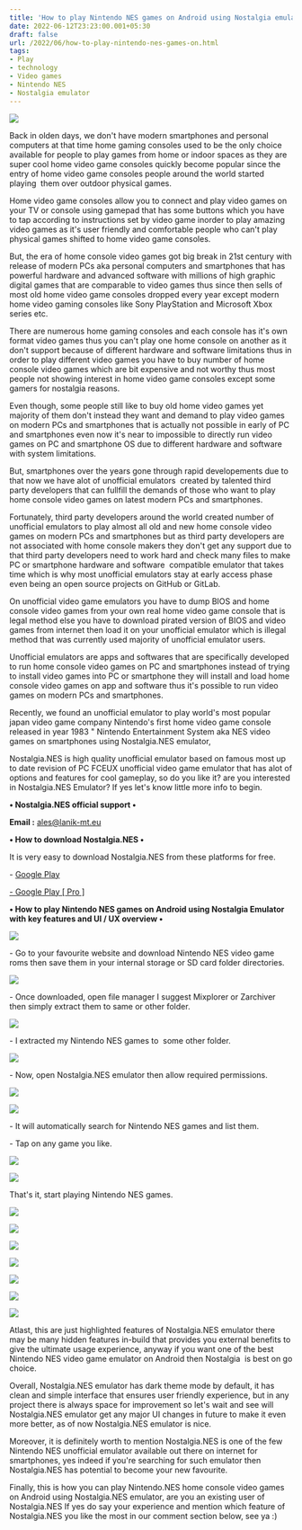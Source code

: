 ```yaml
---
title: 'How to play Nintendo NES games on Android using Nostalgia emulator.'
date: 2022-06-12T23:23:00.001+05:30
draft: false
url: /2022/06/how-to-play-nintendo-nes-games-on.html
tags: 
- Play
- technology
- Video games
- Nintendo NES
- Nostalgia emulator
---
```


 [![](https://lh3.googleusercontent.com/-x7AVvnwRPYg/YqYoHOIamoI/AAAAAAAALz8/rGy9Wrfem-w-P8A_xfO1Y34E5R1WtOnkwCNcBGAsYHQ/s1600/1655056407903207-0.png)](https://lh3.googleusercontent.com/-x7AVvnwRPYg/YqYoHOIamoI/AAAAAAAALz8/rGy9Wrfem-w-P8A_xfO1Y34E5R1WtOnkwCNcBGAsYHQ/s1600/1655056407903207-0.png) 

  

Back in olden days, we don't have modern smartphones and personal computers at that time home gaming consoles used to be the only choice available for people to play games from home or indoor spaces as they are super cool home video game consoles quickly become popular since the entry of home video game consoles people around the world started playing  them over outdoor physical games.

  

Home video game consoles allow you to connect and play video games on your TV or console using gamepad that has some buttons which you have to tap according to instructions set by video game inorder to play amazing video games as it's user friendly and comfortable people who can't play physical games shifted to home video game consoles.

  

But, the era of home console video games got big break in 21st century with release of modern PCs aka personal computers and smartphones that has powerful hardware and advanced software with millions of high graphic digital games that are comparable to video games thus since then sells of most old home video game consoles dropped every year except modern home video gaming consoles like Sony PlayStation and Microsoft Xbox series etc.

  

There are numerous home gaming consoles and each console has it's own format video games thus you can't play one home console on another as it don't support because of different hardware and software limitations thus in order to play different video games you have to buy number of home console video games which are bit expensive and not worthy thus most people not showing interest in home video game consoles except some gamers for nostalgia reasons.

  

Even though, some people still like to buy old home video games yet majority of them don't instead they want and demand to play video games on modern PCs and smartphones that is actually not possible in early of PC and smartphones even now it's near to impossible to directly run video games on PC and smartphone OS due to different hardware and software with system limitations.

  

But, smartphones over the years gone through rapid developements due to that now we have alot of unofficial emulators  created by talented third party developers that can fullfill the demands of those who want to play home console video games on latest modern PCs and smartphones.

  

Fortunately, third party developers around the world created number of unofficial emulators to play almost all old and new home console video games on modern PCs and smartphones but as third party developers are not associated with home console makers they don't get any support due to that third party developers need to work hard and check many files to make PC or smartphone hardware and software  compatible emulator that takes time which is why most unofficial emulators stay at early access phase even being an open source projects on GitHub or GitLab.

  

On unofficial video game emulators you have to dump BIOS and home console video games from your own real home video game console that is legal method else you have to download pirated version of BIOS and video games from internet then load it on your unofficial emulator which is illegal method that was currently used majority of unofficial emulator users.

  

Unofficial emulators are apps and softwares that are specifically developed to run home console video games on PC and smartphones instead of trying to install video games into PC or smartphone they will install and load home console video games on app and software thus it's possible to run video games on modern PCs and smartphones.

  

Recently, we found an unofficial emulator to play world's most popular japan video game company Nintendo's first home video game console released in year 1983 " Nintendo Entertainment System aka NES video games on smartphones using Nostalgia.NES emulator,

  

Nostalgia.NES is high quality unofficial emulator based on famous most up to date revision of PC FCEUX unofficial video game emulator that has alot of options and features for cool gameplay, so do you like it? are you interested in Nostalgia.NES Emulator? If yes let's know little more info to begin.

  

**• Nostalgia.NES official support •**

**Email :** [ales@lanik-mt.eu](mailto:ales@lanik-mt.eu)

  

**• How to download Nostalgia.NES •**

It is very easy to download Nostalgia.NES from these platforms for free.

  

\- [Google Play](https://play.google.com/store/apps/details?id=com.nostalgiaemulators.neslite)

[\- Google Play \[ Pro \]](https://play.google.com/store/apps/details?id=com.nostalgiaemulators.nesfull)

**• How to play Nintendo NES games on Android using Nostalgia Emulator with key features and UI / UX overview •**

 **[![](https://lh3.googleusercontent.com/-Qq0Nj4XExCE/Y2iVD7qbmEI/AAAAAAAAOtg/i56kbuBOmU0uzUTbexm7iUuppx22dFO0gCNcBGAsYHQ/s1600/1667798284731028-0.png)](https://lh3.googleusercontent.com/-Qq0Nj4XExCE/Y2iVD7qbmEI/AAAAAAAAOtg/i56kbuBOmU0uzUTbexm7iUuppx22dFO0gCNcBGAsYHQ/s1600/1667798284731028-0.png)** 

\- Go to your favourite website and download Nintendo NES video game roms then save them in your internal storage or SD card folder directories.

  

 [![](https://lh3.googleusercontent.com/-OxZTWIFvaIc/YqYoFMJ_S8I/AAAAAAAALz0/uITWlCVH7lc99R4YcW_JAyixvgghad1KwCNcBGAsYHQ/s1600/1655056401150459-2.png)](https://lh3.googleusercontent.com/-OxZTWIFvaIc/YqYoFMJ_S8I/AAAAAAAALz0/uITWlCVH7lc99R4YcW_JAyixvgghad1KwCNcBGAsYHQ/s1600/1655056401150459-2.png) 

  

\- Once downloaded, open file manager I suggest Mixplorer or Zarchiver then simply extract them to same or other folder.

  

 [![](https://lh3.googleusercontent.com/-YkwzVo_lqnk/YqYoEVAbgBI/AAAAAAAALzw/iUpy0yNxlb03ixwHps5k9LUUNzkH-whawCNcBGAsYHQ/s1600/1655056397875378-3.png)](https://lh3.googleusercontent.com/-YkwzVo_lqnk/YqYoEVAbgBI/AAAAAAAALzw/iUpy0yNxlb03ixwHps5k9LUUNzkH-whawCNcBGAsYHQ/s1600/1655056397875378-3.png) 

  

\- I extracted my Nintendo NES games to  some other folder.

  

 [![](https://lh3.googleusercontent.com/-YZyeHorKnT0/YqYoDjK-9OI/AAAAAAAALzs/fqYRsiYRQqs-B4egFEIQXNbOOsV4rBjcwCNcBGAsYHQ/s1600/1655056394765631-4.png)](https://lh3.googleusercontent.com/-YZyeHorKnT0/YqYoDjK-9OI/AAAAAAAALzs/fqYRsiYRQqs-B4egFEIQXNbOOsV4rBjcwCNcBGAsYHQ/s1600/1655056394765631-4.png) 

  

\- Now, open Nostalgia.NES emulator then allow required permissions.

  

 [![](https://lh3.googleusercontent.com/-V6LhGgF9piA/YqYoC8t6K7I/AAAAAAAALzo/vO1v-nTW0WMHrTEI9XndytqSjEv3-n4HQCNcBGAsYHQ/s1600/1655056391917478-5.png)](https://lh3.googleusercontent.com/-V6LhGgF9piA/YqYoC8t6K7I/AAAAAAAALzo/vO1v-nTW0WMHrTEI9XndytqSjEv3-n4HQCNcBGAsYHQ/s1600/1655056391917478-5.png) 

  

 [![](https://lh3.googleusercontent.com/-B7TFSbXDSFc/YqYoCGAatkI/AAAAAAAALzk/qR7suJY7Ek4ifGnT7_Dp2qNtLj4-B4CMQCNcBGAsYHQ/s1600/1655056387981594-6.png)](https://lh3.googleusercontent.com/-B7TFSbXDSFc/YqYoCGAatkI/AAAAAAAALzk/qR7suJY7Ek4ifGnT7_Dp2qNtLj4-B4CMQCNcBGAsYHQ/s1600/1655056387981594-6.png) 

  

\- It will automatically search for Nintendo NES games and list them.  

  

\- Tap on any game you like.

  

 [![](https://lh3.googleusercontent.com/-AARJXkx6ZSE/YqYoBNGJ5SI/AAAAAAAALzg/6mWisklfp4s7N8bsKReMzbNfQTcOP2lHQCNcBGAsYHQ/s1600/1655056384240918-7.png)](https://lh3.googleusercontent.com/-AARJXkx6ZSE/YqYoBNGJ5SI/AAAAAAAALzg/6mWisklfp4s7N8bsKReMzbNfQTcOP2lHQCNcBGAsYHQ/s1600/1655056384240918-7.png) 

  

 [![](https://lh3.googleusercontent.com/-9NFelBdPMHI/YqYoACBag-I/AAAAAAAALzc/3K_dTWJ9oo0HDu5jPnIEdGqPZfZ7wEcNgCNcBGAsYHQ/s1600/1655056381050013-8.png)](https://lh3.googleusercontent.com/-9NFelBdPMHI/YqYoACBag-I/AAAAAAAALzc/3K_dTWJ9oo0HDu5jPnIEdGqPZfZ7wEcNgCNcBGAsYHQ/s1600/1655056381050013-8.png) 

  

That's it, start playing Nintendo NES games.

  

 [![](https://lh3.googleusercontent.com/-G51E1sVYy6A/YqYn_SxJrTI/AAAAAAAALzY/LY1NGNL9fRgR7FVT4TOKjg5d4aS0hHhzwCNcBGAsYHQ/s1600/1655056377576190-9.png)](https://lh3.googleusercontent.com/-G51E1sVYy6A/YqYn_SxJrTI/AAAAAAAALzY/LY1NGNL9fRgR7FVT4TOKjg5d4aS0hHhzwCNcBGAsYHQ/s1600/1655056377576190-9.png) 

  

 [![](https://lh3.googleusercontent.com/-MpLdeVrOPO0/YqYn-gBnWvI/AAAAAAAALzU/zAfdj55e8PAm2-noilEv2LOpIPUhzWoTwCNcBGAsYHQ/s1600/1655056374089612-10.png)](https://lh3.googleusercontent.com/-MpLdeVrOPO0/YqYn-gBnWvI/AAAAAAAALzU/zAfdj55e8PAm2-noilEv2LOpIPUhzWoTwCNcBGAsYHQ/s1600/1655056374089612-10.png) 

  

 [![](https://lh3.googleusercontent.com/-UDxbf6ZQ21k/YqYn9hg2EnI/AAAAAAAALzQ/Mcheb5UvT3A7Y8_eME3AoyqxiAATqW5dQCNcBGAsYHQ/s1600/1655056371029711-11.png)](https://lh3.googleusercontent.com/-UDxbf6ZQ21k/YqYn9hg2EnI/AAAAAAAALzQ/Mcheb5UvT3A7Y8_eME3AoyqxiAATqW5dQCNcBGAsYHQ/s1600/1655056371029711-11.png) 

  

 [![](https://lh3.googleusercontent.com/-OevBiLwDBPU/YqYn8zNlSNI/AAAAAAAALzM/GYUKVK3N80s7tdCp6CPU0Sud0PQqlxbAwCNcBGAsYHQ/s1600/1655056367536428-12.png)](https://lh3.googleusercontent.com/-OevBiLwDBPU/YqYn8zNlSNI/AAAAAAAALzM/GYUKVK3N80s7tdCp6CPU0Sud0PQqlxbAwCNcBGAsYHQ/s1600/1655056367536428-12.png) 

  

 [![](https://lh3.googleusercontent.com/-V2-gUXyxKOc/YqYn8ADxNLI/AAAAAAAALzI/7CwIUn5e7H8XQET_z7PjxZD5odF5snxVwCNcBGAsYHQ/s1600/1655056364479854-13.png)](https://lh3.googleusercontent.com/-V2-gUXyxKOc/YqYn8ADxNLI/AAAAAAAALzI/7CwIUn5e7H8XQET_z7PjxZD5odF5snxVwCNcBGAsYHQ/s1600/1655056364479854-13.png) 

  

 [![](https://lh3.googleusercontent.com/-4pSKRiQlHXc/YqYn7PzhdDI/AAAAAAAALzE/V3YKI_Xdb3YT8VaQtSUQ8uZ2GbR_saNLgCNcBGAsYHQ/s1600/1655056360907719-14.png)](https://lh3.googleusercontent.com/-4pSKRiQlHXc/YqYn7PzhdDI/AAAAAAAALzE/V3YKI_Xdb3YT8VaQtSUQ8uZ2GbR_saNLgCNcBGAsYHQ/s1600/1655056360907719-14.png) 

  

 [![](https://lh3.googleusercontent.com/-m7SvLY6bhTc/YqYn6WLrj5I/AAAAAAAALzA/v6r6DHJldSwIR4-TQxoNedN_5wZAis5EACNcBGAsYHQ/s1600/1655056357543737-15.png)](https://lh3.googleusercontent.com/-m7SvLY6bhTc/YqYn6WLrj5I/AAAAAAAALzA/v6r6DHJldSwIR4-TQxoNedN_5wZAis5EACNcBGAsYHQ/s1600/1655056357543737-15.png) 

  

  

Atlast, this are just highlighted features of Nostalgia.NES emulator there may be many hidden features in-build that provides you external benefits to give the ultimate usage experience, anyway if you want one of the best Nintendo NES video game emulator on Android then Nostalgia  is best on go choice.

  

Overall, Nostalgia.NES emulator has dark theme mode by default, it has clean and simple interface that ensures user friendly experience, but in any project there is always space for improvement so let's wait and see will Nostalgia.NES emulator get any major UI changes in future to make it even more better, as of now Nostalgia.NES emulator is nice.

  

Moreover, it is definitely worth to mention Nostalgia.NES is one of the few Nintendo NES unofficial emulator available out there on internet for smartphones, yes indeed if you're searching for such emulator then Nostalgia.NES has potential to become your new favourite.

  

Finally, this is how you can play Nintendo.NES home console video games on Android using Nostalgia.NES emulator, are you an existing user of Nostalgia.NES If yes do say your experience and mention which feature of Nostalgia.NES you like the most in our comment section below, see ya :)